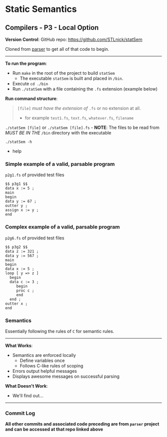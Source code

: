 # Static Semantics

## Compilers - P3 - Local Option

**Version Control**:
GitHub repo: https://github.com/STLnick/statSem

Cloned from [parser](https://github.com/STLnick/parser) to get all of that code to begin.

---

**To run the program**:
- Run `make` in the root of the project to build `statSem`
    - The executable `statSem` is built and placed in `/bin`.
- Execute `cd ./bin`
- Run `./statSem` with a file containing the `.fs` extension (example below)

**Run command structure**:

> `[file]` _must have the extension of_ `.fs` or no extension at all.
> - for example `test1.fs`, `text.fs`, `whatever.fs`, `filename`

`./statSem [file]` or `./statSem [file].fs`
    - **NOTE**: The files to be read from _MUST BE IN THE_ `/bin` directory with the executable

`./statSem -h`

- help


### Simple example of a valid, parsable program
`p2g1.fs` of provided test files

```
$$ p3g1 $$
data x := 5 ;
main
begin
data y := 67 ;
outter y ;
assign x := y ;
end
```

### Complex example of a valid, parsable program
`p2g6.fs` of provided test files

```
$$ p3g2 $$
data z := 321 ;
data y := 567 ;
main
begin
data x := 5 ;
loop [ y => z ]
  begin
  data c := 3 ;
     begin
     proc c ; 
     end
  end ;
outter x ;
end
```

### Semantics
Essentially following the rules of `C` for semantic rules.


---

**What Works**:
- Semantics are enforced locally
    - Define variables once
    - Follows C-like rules of scoping
- Errors output helpful messages
- Displays awesome messages on successful parsing

**What Doesn't Work**:
- We'll find out...

---
### Commit Log


**All other commits and associated code preceding are from `parser` project and can be accessed at that repo linked above**
